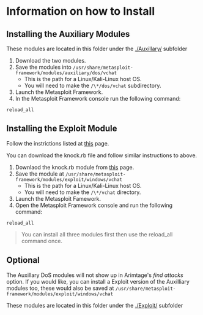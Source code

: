 # Information on how to Install
## Installing the Auxiliary Modules
These modules are located in this folder under the [./Auxillary/](./Auxillary/) subfolder 

1. Download the two modules.
1. Save the modules into `/usr/share/metasploit-framework/modules/auxiliary/dos/vchat`
     * This is the path for a Linux/Kali-Linux host OS.
     * You will need to make the `/\*/dos/vchat` subdirectory.
3. Launch the Metasploit Framework.
4. In the Metasploit Framework console run the following command:
``` 
reload_all
```
## Installing the Exploit Module
Follow the instrictions listed at [this](https://github.com/xinwenfu/Malware-Analysis/tree/main/MetasploitNewModule) page.

You can download the knock.rb file and follow similar instructions to above.
1. Downlaod the knock.rb module from [this](https://github.com/xinwenfu/Malware-Analysis/tree/main/MetasploitNewModule) page.
1. Save the module at `/usr/share/metasploit-framework/modules/exploit/windows/vchat`
     * This is the path for a Linux/Kali-Linux host OS. 
     * You will need to make the `/\*/vchat` directory.
1. Launch the Metasploit Famework. 
1. Open the Metasploit Framework console and run the following command:
``` 
reload_all
```

> You can install all three modules first then use the reload_all command once.
## Optional
The Auxillary DoS modules will not show up in Arimtage's *find attacks* option. If you would like, you can install a Exploit version of the Auxilliary modules too, these would also be saved at `/usr/share/metasploit-framework/modules/exploit/windows/vchat`

These modules are located in this folder under the [./Exploit/](./Exploit/) subfolder 